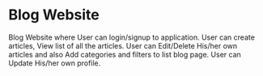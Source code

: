 
# Blog Website

Blog Website where User can login/signup to application. User can create articles, View list of all the articles. User can Edit/Delete His/her own
articles and also Add categories and filters to list blog page. User can Update His/her own profile.




